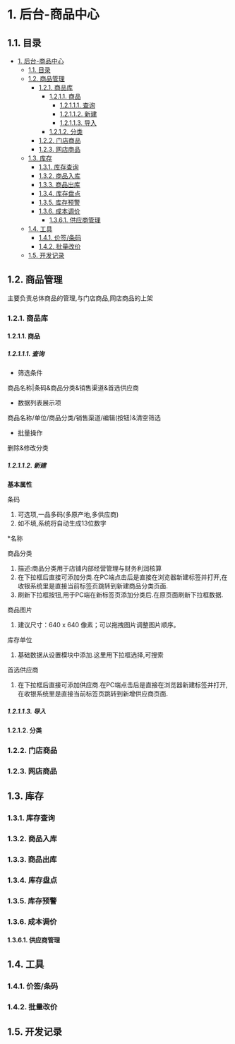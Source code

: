 # 1. 后台-商品中心

## 1.1. 目录

<!-- TOC -->

- [1. 后台-商品中心](#1-后台-商品中心)
    - [1.1. 目录](#11-目录)
    - [1.2. 商品管理](#12-商品管理)
        - [1.2.1. 商品库](#121-商品库)
            - [1.2.1.1. 商品](#1211-商品)
                - [1.2.1.1.1. 查询](#12111-查询)
                - [1.2.1.1.2. 新建](#12112-新建)
                - [1.2.1.1.3. 导入](#12113-导入)
            - [1.2.1.2. 分类](#1212-分类)
        - [1.2.2. 门店商品](#122-门店商品)
        - [1.2.3. 网店商品](#123-网店商品)
    - [1.3. 库存](#13-库存)
        - [1.3.1. 库存查询](#131-库存查询)
        - [1.3.2. 商品入库](#132-商品入库)
        - [1.3.3. 商品出库](#133-商品出库)
        - [1.3.4. 库存盘点](#134-库存盘点)
        - [1.3.5. 库存预警](#135-库存预警)
        - [1.3.6. 成本调价](#136-成本调价)
            - [1.3.6.1. 供应商管理](#1361-供应商管理)
    - [1.4. 工具](#14-工具)
        - [1.4.1. 价签/条码](#141-价签条码)
        - [1.4.2. 批量改价](#142-批量改价)
    - [1.5. 开发记录](#15-开发记录)

<!-- /TOC -->

## 1.2. 商品管理

主要负责总体商品的管理,与门店商品,网店商品的上架

### 1.2.1. 商品库

#### 1.2.1.1. 商品

##### 1.2.1.1.1. 查询

- 筛选条件

商品名称|条码&商品分类&销售渠道&首选供应商

- 数据列表展示项

商品名称/单位/商品分类/销售渠道/编辑(按钮)&清空筛选

- 批量操作

删除&修改分类

##### 1.2.1.1.2. 新建

****基本属性****

条码

1. 可选项,一品多码(多原产地,多供应商)
2. 如不填,系统将自动生成13位数字

*名称

商品分类

1. 描述:商品分类用于店铺内部经营管理与财务利润核算
2. 在下拉框后直接可添加分类.在PC端点击后是直接在浏览器新建标签并打开,在收银系统里是直接当前标签页跳转到新建商品分类页面.
3. 刷新下拉框按钮,用于PC端在新标签页添加分类后.在原页面刷新下拉框数据.

商品图片

1. 建议尺寸：640 x 640 像素；可以拖拽图片调整图片顺序。

库存单位

1. 基础数据从设置模块中添加.这里用下拉框选择,可搜索

首选供应商

1. 在下拉框后直接可添加供应商.在PC端点击后是直接在浏览器新建标签并打开,在收银系统里是直接当前标签页跳转到新增供应商页面.

##### 1.2.1.1.3. 导入

#### 1.2.1.2. 分类

### 1.2.2. 门店商品

### 1.2.3. 网店商品

## 1.3. 库存

### 1.3.1. 库存查询

### 1.3.2. 商品入库

### 1.3.3. 商品出库

### 1.3.4. 库存盘点

### 1.3.5. 库存预警

### 1.3.6. 成本调价

#### 1.3.6.1. 供应商管理

## 1.4. 工具

### 1.4.1. 价签/条码

### 1.4.2. 批量改价

## 1.5. 开发记录